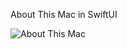 About This Mac in SwiftUI

![About This Mac](https://user-images.githubusercontent.com/110813/87843355-fd0c4e80-c881-11ea-8d71-6d7d4fc8b5f6.png)
